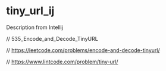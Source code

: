 # tiny_url_ij
Description from Intellij

// 535_Encode_and_Decode_TinyURL

// https://leetcode.com/problems/encode-and-decode-tinyurl/

// https://www.lintcode.com/problem/tiny-url/

